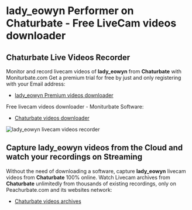 # lady_eowyn Performer on Chaturbate - Free LiveCam videos downloader

## Chaturbate Live Videos Recorder

Monitor and record livecam videos of **lady_eowyn** from **Chaturbate** with Moniturbate.com
Get a premium trial for free by just and only registering with your Email address:
* [lady_eowyn Premium videos downloader](https://moniturbate.com/request-demo-licence-key.html)

Free livecam videos downloader - Moniturbate Software:
* [Chaturbate videos downloader](https://moniturbate.com/moniturbate-download-software.html)

![lady_eowyn livecam videos recorder](https://peachurnet.com/templates/moniturbate-software.png)


## Capture lady_eowyn videos from the Cloud and watch your recordings on Streaming

Without the need of downloading a software, capture **lady_eowyn** livecam videos from **Chaturbate** 100% online.
Watch Livecam archives from **Chaturbate** unlimitedly from thousands of existing recordings, only on Peachurbate.com and its websites network:
* [Chaturbate videos archives](https://peachurnet.com/)